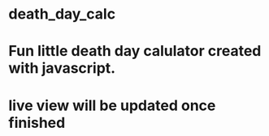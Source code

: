 # death_day_calc
# Fun little death day calulator created with javascript.
# live view will be updated once finished